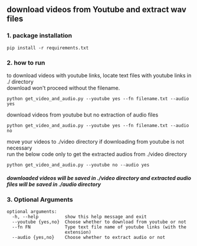 download videos from Youtube and extract wav files
------
### 1. package installation
```
pip install -r requirements.txt 
```
### 2. how to run

to download videos with youtube links, locate text files with youtube links in ./ directory </br>
download won't proceed without the filename. 
```
python get_video_and_audio.py --youtube yes --fn filename.txt --audio yes
```

download videos from youtube but no extraction of audio files </br>
```
python get_video_and_audio.py --youtube yes --fn filename.txt --audio no
```

move your videos to ./video directory if downloading from youtube is not necessary </br>
run the below code only to get the extracted audios from ./video directory
```
python get_video_and_audio.py --youtube no --audio yes
```

##### downloaded videos will be saved in ./video directory and extracted audio files will be saved in ./audio directory
### 3. Optional Arguments
```
optional arguments:
  -h, --help          show this help message and exit
  --youtube {yes,no}  Choose whether to download from youtube or not
  --fn FN             Type text file name of youtube links (with the
                      extension)
  --audio {yes,no}    Choose whether to extract audio or not

```
